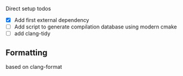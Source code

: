 Direct setup todos
- [x] Add first external dependency
- [ ] Add script to generate compilation database using modern cmake
- [ ] add clang-tidy

## Formatting
based on clang-format
